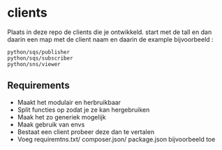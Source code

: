 # clients

Plaats in deze repo de clients die je ontwikkeld. start met de tall en dan daarin een map met de client naam en daarin
de example
bijvoorbeeld :

```
python/sqs/publisher
python/sqs/subscriber
python/sns/viewer
```

## Requirements

- Maakt het modulair en herbruikbaar
- Split functies op zodat je ze kan hergebruiken
- Maak het zo generiek mogelijk
- Maak gebruik van envs
- Bestaat een client probeer deze dan te vertalen
- Voeg requiremtns.txt/ composer.json/ package.json bijvoorbeeld toe